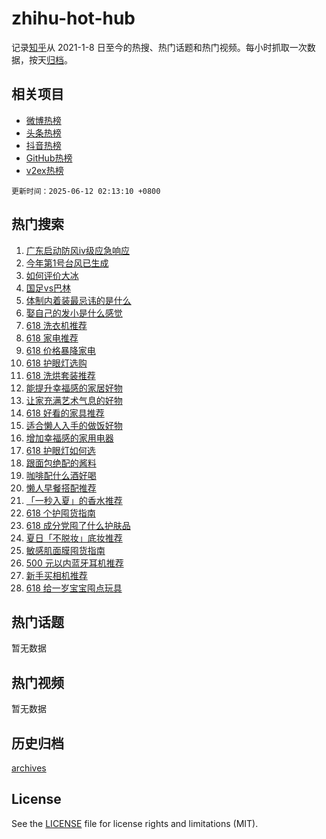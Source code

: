 # zhihu-hot-hub

记录[知乎](https://www.zhihu.com/)从 2021-1-8 日至今的热搜、热门话题和热门视频。每小时抓取一次数据，按天[归档](archives)。

## 相关项目

- [微博热榜](https://github.com/snaildev/weibo-hot-hub)
- [头条热榜](https://github.com/snaildev/toutiao-hot-hub)
- [抖音热榜](https://github.com/snaildev/douyin-hot-hub)
- [GitHub热榜](https://github.com/snaildev/github-hot-hub)
- [v2ex热榜](https://github.com/snaildev/v2ex-hot-hub)


`更新时间：2025-06-12 02:13:10 +0800`

## 热门搜索

1. [广东启动防风ⅳ级应急响应](https://www.zhihu.com/search?q=%E5%B9%BF%E4%B8%9C%E5%90%AF%E5%8A%A8%E9%98%B2%E9%A3%8E%E2%85%B3%E7%BA%A7%E5%BA%94%E6%80%A5%E5%93%8D%E5%BA%94)
1. [今年第1号台风已生成](https://www.zhihu.com/search?q=%E4%BB%8A%E5%B9%B4%E7%AC%AC1%E5%8F%B7%E5%8F%B0%E9%A3%8E%E5%B7%B2%E7%94%9F%E6%88%90)
1. [如何评价大冰](https://www.zhihu.com/search?q=%E5%A6%82%E4%BD%95%E8%AF%84%E4%BB%B7%E5%A4%A7%E5%86%B0)
1. [国足vs巴林](https://www.zhihu.com/search?q=%E5%9B%BD%E8%B6%B3vs%E5%B7%B4%E6%9E%97)
1. [体制内着装最忌讳的是什么](https://www.zhihu.com/search?q=%E4%BD%93%E5%88%B6%E5%86%85%E7%9D%80%E8%A3%85%E6%9C%80%E5%BF%8C%E8%AE%B3%E7%9A%84%E6%98%AF%E4%BB%80%E4%B9%88)
1. [娶自己的发小是什么感觉](https://www.zhihu.com/search?q=%E5%A8%B6%E8%87%AA%E5%B7%B1%E7%9A%84%E5%8F%91%E5%B0%8F%E6%98%AF%E4%BB%80%E4%B9%88%E6%84%9F%E8%A7%89)
1. [618 洗衣机推荐](https://www.zhihu.com/search?q=618%20%E6%B4%97%E8%A1%A3%E6%9C%BA%E6%8E%A8%E8%8D%90)
1. [618 家电推荐](https://www.zhihu.com/search?q=618%20%E5%AE%B6%E7%94%B5%E6%8E%A8%E8%8D%90)
1. [618 价格暴降家电](https://www.zhihu.com/search?q=618%20%E4%BB%B7%E6%A0%BC%E6%9A%B4%E9%99%8D%E5%AE%B6%E7%94%B5)
1. [618 护眼灯选购](https://www.zhihu.com/search?q=618%20%E6%8A%A4%E7%9C%BC%E7%81%AF%E9%80%89%E8%B4%AD)
1. [618 洗烘套装推荐](https://www.zhihu.com/search?q=618%20%E6%B4%97%E7%83%98%E5%A5%97%E8%A3%85%E6%8E%A8%E8%8D%90)
1. [能提升幸福感的家居好物](https://www.zhihu.com/search?q=%E8%83%BD%E6%8F%90%E5%8D%87%E5%B9%B8%E7%A6%8F%E6%84%9F%E7%9A%84%E5%AE%B6%E5%B1%85%E5%A5%BD%E7%89%A9)
1. [让家充满艺术气息的好物](https://www.zhihu.com/search?q=%E8%AE%A9%E5%AE%B6%E5%85%85%E6%BB%A1%E8%89%BA%E6%9C%AF%E6%B0%94%E6%81%AF%E7%9A%84%E5%A5%BD%E7%89%A9)
1. [618 好看的家具推荐](https://www.zhihu.com/search?q=618%20%E5%A5%BD%E7%9C%8B%E7%9A%84%E5%AE%B6%E5%85%B7%E6%8E%A8%E8%8D%90)
1. [适合懒人入手的做饭好物](https://www.zhihu.com/search?q=%E9%80%82%E5%90%88%E6%87%92%E4%BA%BA%E5%85%A5%E6%89%8B%E7%9A%84%E5%81%9A%E9%A5%AD%E5%A5%BD%E7%89%A9)
1. [增加幸福感的家用电器](https://www.zhihu.com/search?q=%E5%A2%9E%E5%8A%A0%E5%B9%B8%E7%A6%8F%E6%84%9F%E7%9A%84%E5%AE%B6%E7%94%A8%E7%94%B5%E5%99%A8)
1. [618 护眼灯如何选](https://www.zhihu.com/search?q=618%20%E6%8A%A4%E7%9C%BC%E7%81%AF%E5%A6%82%E4%BD%95%E9%80%89)
1. [跟面包绝配的酱料](https://www.zhihu.com/search?q=%E8%B7%9F%E9%9D%A2%E5%8C%85%E7%BB%9D%E9%85%8D%E7%9A%84%E9%85%B1%E6%96%99)
1. [咖啡配什么酒好喝](https://www.zhihu.com/search?q=%E5%92%96%E5%95%A1%E9%85%8D%E4%BB%80%E4%B9%88%E9%85%92%E5%A5%BD%E5%96%9D)
1. [懒人早餐搭配推荐](https://www.zhihu.com/search?q=%E6%87%92%E4%BA%BA%E6%97%A9%E9%A4%90%E6%90%AD%E9%85%8D%E6%8E%A8%E8%8D%90)
1. [「一秒入夏」的香水推荐](https://www.zhihu.com/search?q=%E3%80%8C%E4%B8%80%E7%A7%92%E5%85%A5%E5%A4%8F%E3%80%8D%E7%9A%84%E9%A6%99%E6%B0%B4%E6%8E%A8%E8%8D%90)
1. [618 个护囤货指南](https://www.zhihu.com/search?q=618%20%E4%B8%AA%E6%8A%A4%E5%9B%A4%E8%B4%A7%E6%8C%87%E5%8D%97)
1. [618 成分党囤了什么护肤品](https://www.zhihu.com/search?q=618%20%E6%88%90%E5%88%86%E5%85%9A%E5%9B%A4%E4%BA%86%E4%BB%80%E4%B9%88%E6%8A%A4%E8%82%A4%E5%93%81)
1. [夏日「不脱妆」底妆推荐](https://www.zhihu.com/search?q=%E5%A4%8F%E6%97%A5%E3%80%8C%E4%B8%8D%E8%84%B1%E5%A6%86%E3%80%8D%E5%BA%95%E5%A6%86%E6%8E%A8%E8%8D%90)
1. [敏感肌面膜囤货指南](https://www.zhihu.com/search?q=%E6%95%8F%E6%84%9F%E8%82%8C%E9%9D%A2%E8%86%9C%E5%9B%A4%E8%B4%A7%E6%8C%87%E5%8D%97)
1. [500 元以内蓝牙耳机推荐](https://www.zhihu.com/search?q=500%20%E5%85%83%E4%BB%A5%E5%86%85%E8%93%9D%E7%89%99%E8%80%B3%E6%9C%BA%E6%8E%A8%E8%8D%90)
1. [新手买相机推荐](https://www.zhihu.com/search?q=%E6%96%B0%E6%89%8B%E4%B9%B0%E7%9B%B8%E6%9C%BA%E6%8E%A8%E8%8D%90)
1. [618 给一岁宝宝囤点玩具](https://www.zhihu.com/search?q=618%20%E7%BB%99%E4%B8%80%E5%B2%81%E5%AE%9D%E5%AE%9D%E5%9B%A4%E7%82%B9%E7%8E%A9%E5%85%B7)

## 热门话题

暂无数据

## 热门视频

暂无数据

## 历史归档

[archives](archives)

## License

See the [LICENSE](LICENSE) file for license rights and limitations (MIT).
